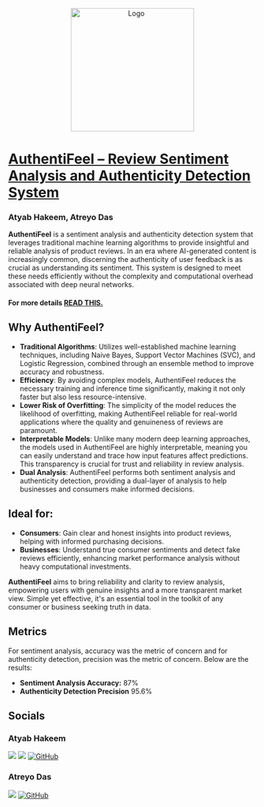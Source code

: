 <!-- PROJECT LOGO -->
<div align="center">
  <a href="[https://github.com/hakeematyab/AuthentiFeel](https://github.com/hakeematyab/AuthentiFeel)">
    <img src="https://github.com/hakeematyab/AuthentiFeel/assets/88573121/8d684867-832c-4f07-9083-59bc1e3ecd5d" alt="Logo" width="250" height="250">
  </a>
</div>

# [AuthentiFeel – Review Sentiment Analysis and Authenticity Detection System](https://github.com/hakeematyab/AuthentiFeel/blob/main/documents/authentifeel_project_report.pdf)
### Atyab Hakeem, Atreyo Das

**AuthentiFeel** is a sentiment analysis and authenticity detection system that leverages traditional machine learning algorithms to provide insightful and reliable analysis of product reviews. In an era where AI-generated content is increasingly common, discerning the authenticity of user feedback is as crucial as understanding its sentiment. This system is designed to meet these needs efficiently without the complexity and computational overhead associated with deep neural networks.
#### For more details [READ THIS.](https://github.com/hakeematyab/AuthentiFeel/blob/main/documents/authentifeel_project_report.pdf)

## Why AuthentiFeel?

- **Traditional Algorithms**: Utilizes well-established machine learning techniques, including Naive Bayes, Support Vector Machines (SVC), and Logistic Regression, combined through an ensemble method to improve accuracy and robustness.
- **Efficiency**: By avoiding complex models, AuthentiFeel reduces the necessary training and inference time significantly, making it not only faster but also less resource-intensive.
- **Lower Risk of Overfitting**: The simplicity of the model reduces the likelihood of overfitting, making AuthentiFeel reliable for real-world applications where the quality and genuineness of reviews are paramount.
- **Interpretable Models**: Unlike many modern deep learning approaches, the models used in AuthentiFeel are highly interpretable, meaning you can easily understand and trace how input features affect predictions. This transparency is crucial for trust and reliability in review analysis.
- **Dual Analysis**: AuthentiFeel performs both sentiment analysis and authenticity detection, providing a dual-layer of analysis to help businesses and consumers make informed decisions.

## Ideal for:
- **Consumers**: Gain clear and honest insights into product reviews, helping with informed purchasing decisions.
- **Businesses**: Understand true consumer sentiments and detect fake reviews efficiently, enhancing market performance analysis without heavy computational investments.

**AuthentiFeel** aims to bring reliability and clarity to review analysis, empowering users with genuine insights and a more transparent market view. Simple yet effective, it's an essential tool in the toolkit of any consumer or business seeking truth in data.

## Metrics

For sentiment analysis, accuracy was the metric of concern and for authenticity detection, precision was the metric of concern. Below are the results:

- **Sentiment Analysis Accuracy:** 87%
- **Authenticity Detection Precision** 95.6%

<!-- SOCIALS -->
## Socials
### Atyab Hakeem
<a href = "https://www.linkedin.com/in/hakeem-atyab/"><img src="https://img.shields.io/badge/LinkedIn-0077B5?style=for-the-badge&logo=linkedin&logoColor=white"/></a>
<a href = "mailto: hakeem.at@northeastern.edu"><img src="https://img.shields.io/badge/Gmail-D14836?style=for-the-badge&logo=gmail&logoColor=white"/></a>
<a href="https://github.com/hakeematyab" title="Hakeem Atyab on GitHub">
    <img src="https://img.shields.io/badge/GitHub-100000?style=for-the-badge&logo=github&logoColor=white" alt="GitHub"/>
</a>

### Atreyo Das
<a href = "mailto: das.at@northeastern.edu"><img src="https://img.shields.io/badge/Gmail-D14836?style=for-the-badge&logo=gmail&logoColor=white"/></a>
<a href="https://github.com/atreyodas" title="Atreyo Das on Github">
    <img src="https://img.shields.io/badge/GitHub-100000?style=for-the-badge&logo=github&logoColor=white" alt="GitHub"/>
</a>

